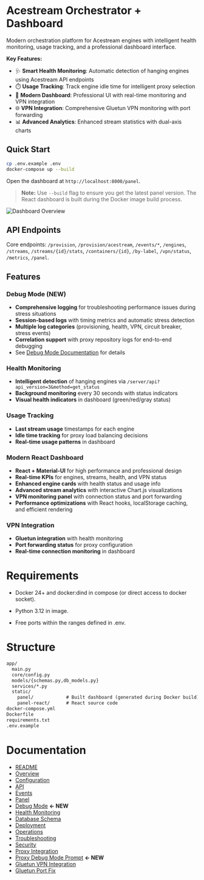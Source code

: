 # Acestream Orchestrator + Dashboard

Modern orchestration platform for Acestream engines with intelligent health monitoring, usage tracking, and a professional dashboard interface.

**Key Features:**
- 🩺 **Smart Health Monitoring**: Automatic detection of hanging engines using Acestream API endpoints
- ⏱️ **Usage Tracking**: Track engine idle time for intelligent proxy selection
- 🎨 **Modern Dashboard**: Professional UI with real-time monitoring and VPN integration
- 🌐 **VPN Integration**: Comprehensive Gluetun VPN monitoring with port forwarding
- 📊 **Advanced Analytics**: Enhanced stream statistics with dual-axis charts

## Quick Start

```bash
cp .env.example .env
docker-compose up --build
```

Open the dashboard at `http://localhost:8000/panel`.

> **Note:** Use `--build` flag to ensure you get the latest panel version. The React dashboard is built during the Docker image build process.

![Dashboard Overview](docs/images/dashboard_overview.png)

## API Endpoints

Core endpoints: `/provision`, `/provision/acestream`, `/events/*`, `/engines`, `/streams`, `/streams/{id}/stats`, `/containers/{id}`, `/by-label`, `/vpn/status`, `/metrics`, `/panel`.

## Features

### Debug Mode (NEW)
- **Comprehensive logging** for troubleshooting performance issues during stress situations
- **Session-based logs** with timing metrics and automatic stress detection
- **Multiple log categories** (provisioning, health, VPN, circuit breaker, stress events)
- **Correlation support** with proxy repository logs for end-to-end debugging
- See [Debug Mode Documentation](docs/DEBUG_MODE.md) for details

### Health Monitoring
- **Intelligent detection** of hanging engines via `/server/api?api_version=3&method=get_status`
- **Background monitoring** every 30 seconds with status indicators
- **Visual health indicators** in dashboard (green/red/gray status)

### Usage Tracking
- **Last stream usage** timestamps for each engine
- **Idle time tracking** for proxy load balancing decisions
- **Real-time usage patterns** in dashboard

### Modern React Dashboard
- **React + Material-UI** for high performance and professional design
- **Real-time KPIs** for engines, streams, health, and VPN status
- **Enhanced engine cards** with health status and usage info
- **Advanced stream analytics** with interactive Chart.js visualizations
- **VPN monitoring panel** with connection status and port forwarding
- **Performance optimizations** with React hooks, localStorage caching, and efficient rendering

### VPN Integration
- **Gluetun integration** with health monitoring
- **Port forwarding status** for proxy configuration
- **Real-time connection monitoring** in dashboard

# Requirements

 - Docker 24+ and docker:dind in compose (or direct access to docker socket).

 - Python 3.12 in image.

 - Free ports within the ranges defined in .env.

# Structure

```md
app/
  main.py
  core/config.py
  models/{schemas.py,db_models.py}
  services/*.py
  static/
    panel/            # Built dashboard (generated during Docker build)
    panel-react/      # React source code
docker-compose.yml
Dockerfile
requirements.txt
.env.example
```

# Documentation
* [README](README.md)
* [Overview](docs/OVERVIEW.md)
* [Configuration](docs/CONFIG.md)
* [API](docs/API.md)
* [Events](docs/EVENTS.md)
* [Panel](docs/PANEL.md)
* [Debug Mode](docs/DEBUG_MODE.md) **← NEW**
* [Health Monitoring](docs/HEALTH_MONITORING.md)
* [Database Schema](docs/DB_SCHEMA.md)
* [Deployment](docs/DEPLOY.md)
* [Operations](docs/OPERATIONS.md)
* [Troubleshooting](docs/TROUBLESHOOTING.md)
* [Security](docs/SECURITY.md)
* [Proxy Integration](docs/PROXY_INTEGRATION.md)
* [Proxy Debug Mode Prompt](docs/PROXY_DEBUG_MODE_PROMPT.md) **← NEW**
* [Gluetun VPN Integration](docs/GLUETUN_INTEGRATION.md)
* [Gluetun Port Fix](docs/GLUETUN_PORT_FIX.md)


